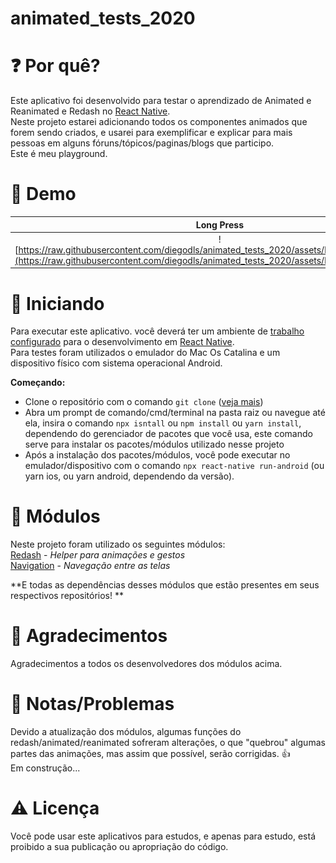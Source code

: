 # animated_tests_2020

# :question: Por quê? 
Este aplicativo foi desenvolvido para testar o aprendizado de Animated e Reanimated e Redash no [React Native](https://reactnative.dev). </br>
Neste projeto estarei adicionando todos os componentes animados que forem sendo criados, e usarei para exemplificar e explicar para mais pessoas em alguns fóruns/tópicos/paginas/blogs que participo.</br>
Este é meu playground.</br>

# :iphone: Demo
|Long Press|Ripple Effect|Tab Order|Drag and Drop|
:-------:|:-------:|:-------:|:-------:|
![https://raw.githubusercontent.com/diegodls/animated_tests_2020/assets/long_press_example.gif](https://raw.githubusercontent.com/diegodls/animated_tests_2020/assets/long_press_example.gif) | ![https://raw.githubusercontent.com/diegodls/animated_tests_2020/assets/ripple_effect_example.gif](https://raw.githubusercontent.com/diegodls/animated_tests_2020/assets/ripple_effect_example.gif) | ![https://raw.githubusercontent.com/diegodls/animated_tests_2020/assets/tab_order_example.gif](https://raw.githubusercontent.com/diegodls/animated_tests_2020/assets/tab_order_example.gif) | ![https://raw.githubusercontent.com/diegodls/animated_tests_2020/assets/drag_drop_example.gif](https://raw.githubusercontent.com/diegodls/animated_tests_2020/assets/drag_drop_example.gif)

# :rocket: Iniciando
Para executar este aplicativo. você deverá ter um ambiente de [trabalho configurado](https://www.google.com/) para o desenvolvimento em [React Native](https://reactnative.dev).</br>
Para testes foram utilizados o emulador do Mac Os Catalina e um dispositivo físico com sistema operacional Android.</br>

**Começando:**
* Clone o repositório com o comando `git clone` ([veja mais](https://help.github.com/pt/github/creating-cloning-and-archiving-repositories/cloning-a-repository))
* Abra um prompt de comando/cmd/terminal na pasta raiz ou navegue até ela, insira o comando `npx isntall` ou `npm install` ou `yarn install`, dependendo do gerenciador de pacotes que você usa, este comando serve para instalar os pacotes/módulos utilizado nesse projeto
* Após a instalação dos pacotes/módulos, você pode executar no emulador/dispositivo com o comando `npx react-native run-android` (ou yarn ios, ou yarn android, dependendo da versão).

# :nut_and_bolt: Módulos
Neste projeto foram utilizado os seguintes módulos:</br>
[Redash](https://github.com/wcandillon/react-native-redash) - *Helper para animações e gestos*</br>
[Navigation](https://reactnavigation.org/) - *Navegação entre as telas*</br>

**E todas as dependências desses módulos que estão presentes em seus respectivos repositórios! **

# :clap: Agradecimentos
Agradecimentos a todos os desenvolvedores dos módulos acima.

# :page_with_curl: Notas/Problemas
Devido a atualização dos módulos, algumas funções do redash/animated/reanimated sofreram alterações, o que "quebrou" algumas partes das animações, mas assim que possível, serão corrigidas. :thumbsup:</br>
Em construção...</br>

# :warning: Licença
Você pode usar este aplicativos para estudos, e apenas para estudo, está proibido a sua publicação ou apropriação do código.
